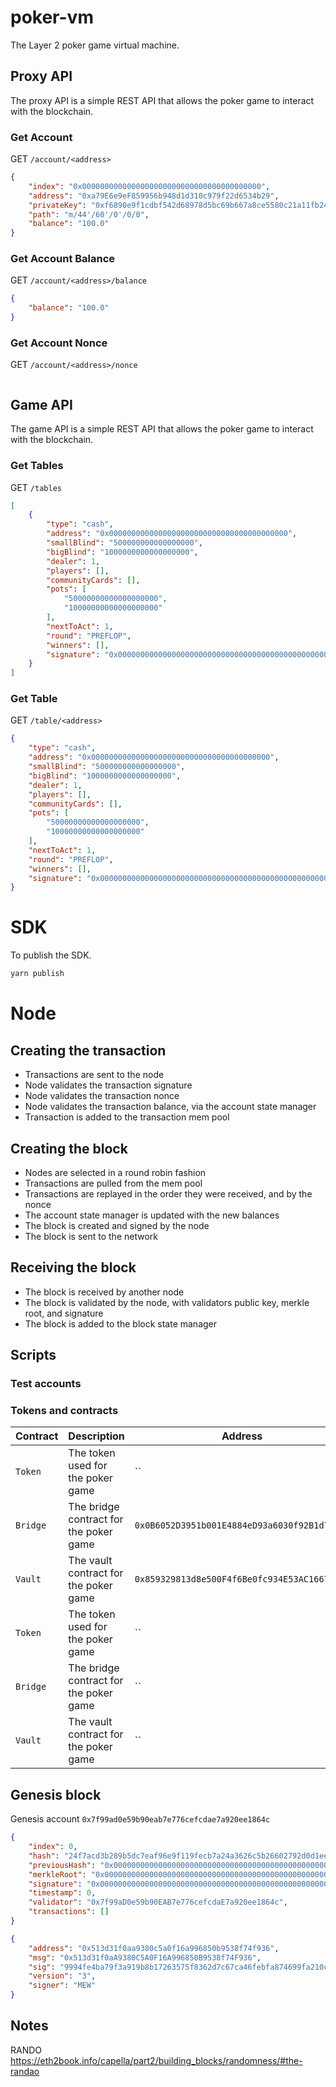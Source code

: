 # poker-vm

The Layer 2 poker game virtual machine.

## Proxy API

The proxy API is a simple REST API that allows the poker game to interact with the blockchain.

### Get Account

GET `/account/<address>`

```json
{
    "index": "0x0000000000000000000000000000000000000000",
    "address": "0xa79E6e9eF859956b948d1d310c979f22d6534b29",
    "privateKey": "0xf6890e9f1cdbf542d68978d5bc69b667a8ce5580c21a11fb24de7a5acb463211",
    "path": "m/44'/60'/0'/0/0",
    "balance": "100.0"
}
```

### Get Account Balance

GET `/account/<address>/balance`

```json
{
    "balance": "100.0"
}
```

### Get Account Nonce

GET `/account/<address>/nonce`

```json

```

## Game API

The game API is a simple REST API that allows the poker game to interact with the blockchain.

### Get Tables

GET `/tables`

```json
[
    {
        "type": "cash",
        "address": "0x0000000000000000000000000000000000000000",
        "smallBlind": "500000000000000000",
        "bigBlind": "1000000000000000000",
        "dealer": 1,
        "players": [],
        "communityCards": [],
        "pots": [
            "50000000000000000000",
            "10000000000000000000"
        ],
        "nextToAct": 1,
        "round": "PREFLOP",
        "winners": [],
        "signature": "0x0000000000000000000000000000000000000000000000000000000000000000"
    }
]
```

### Get Table

GET `/table/<address>`

```json
{
    "type": "cash",
    "address": "0x0000000000000000000000000000000000000000",
    "smallBlind": "500000000000000000",
    "bigBlind": "1000000000000000000",
    "dealer": 1,
    "players": [],
    "communityCards": [],
    "pots": [
        "50000000000000000000",
        "10000000000000000000"
    ],
    "nextToAct": 1,
    "round": "PREFLOP",
    "winners": [],
    "signature": "0x0000000000000000000000000000000000000000000000000000000000000000"
}
```

# SDK

To publish the SDK.

```bash
yarn publish
```

# Node
## Creating the transaction

-   Transactions are sent to the node
-   Node validates the transaction signature
-   Node validates the transaction nonce
-   Node validates the transaction balance, via the account state manager
-   Transaction is added to the transaction mem pool

## Creating the block

-   Nodes are selected in a round robin fashion
-   Transactions are pulled from the mem pool
-   Transactions are replayed in the order they were received, and by the nonce
-   The account state manager is updated with the new balances
-   The block is created and signed by the node
-   The block is sent to the network

## Receiving the block

-   The block is received by another node
-   The block is validated by the node, with validators public key, merkle root, and signature
-   The block is added to the block state manager

## Scripts

### Test accounts

### Tokens and contracts

| Contract | Description                            | Address                                      | Network |
| -------- | -------------------------------------- | -------------------------------------------- | ------- |
| `Token`  | The token used for the poker game      | ``                                           | ``      |
| `Bridge` | The bridge contract for the poker game | `0x0B6052D3951b001E4884eD93a6030f92B1d76cf0` | `base`  |
| `Vault`  | The vault contract for the poker game  | `0x859329813d8e500F4f6Be0fc934E53AC16670fa0` | `base`  |
| `Token`  | The token used for the poker game      | ``                                           | ``      |
| `Bridge` | The bridge contract for the poker game | `` | `mainnet`  |
| `Vault`  | The vault contract for the poker game  | `` | `mainnet`  |

## Genesis block

Genesis account `0x7f99ad0e59b90eab7e776cefcdae7a920ee1864c`

```json
{
    "index": 0,
    "hash": "24f7acd3b289b5dc7eaf96e9f119fecb7a24a3626c5b26602792d0d1ee8571b7",
    "previousHash": "0x0000000000000000000000000000000000000000000000000000000000000000",
    "merkleRoot": "0x0000000000000000000000000000000000000000000000000000000000000000",
    "signature": "0x0000000000000000000000000000000000000000000000000000000000000000",
    "timestamp": 0,
    "validator": "0x7f99aD0e59b90EAB7e776cefcdaE7a920ee1864c",
    "transactions": []
}
```

```json
{
    "address": "0x513d31f0aa9380c5a0f16a996850b9538f74f936",
    "msg": "0x513d31f0aA9380C5A0F16A996850B9538f74F936",
    "sig": "9994fe4ba79f3a919b8b17263575f8362d7c67ca46febfa874699fa210cf87563c042de9b07bdc33c80727eb73e93394c6064c7989ebeb0aca79f4c5276cfd8e1c",
    "version": "3",
    "signer": "MEW"
}
```


## Notes

RANDO https://eth2book.info/capella/part2/building_blocks/randomness/#the-randao